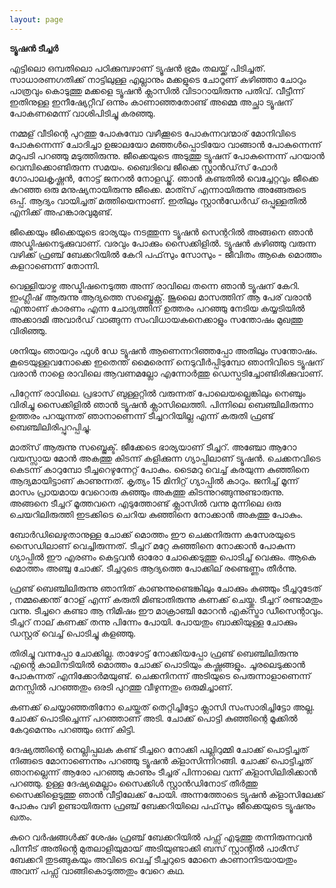 ```yaml
---
layout: page
---
```


**ട്യൂഷൻ ടീച്ചർ**

എട്ടിലൊ ഒമ്പതിലൊ  പഠിക്കുമ്പഴാണ്  ട്യൂഷൻ ഭ്രമം തലയ്ക്ക് പിടിച്ചത്. സാധാരണഗതിക്ക് നാട്ടിലുള്ള എല്ലാനും മക്കളുടെ ചോറൂണ് കഴിഞ്ഞാ ചോറും പാത്രവും കൊടുത്തു മക്കളെ ട്യൂഷൻ ക്ലാസിൽ വിടാറായിരുന്നു പതിവ്. വീട്ടീന്ന് ഇതിനുള്ള ഇനീഷ്യേറ്റീവ് ഒന്നും കാണാഞ്ഞതോണ്ട് അമ്മെ അച്ഛാ ട്യൂഷന് പോകണമെന്ന് വാശിപിടിച്ചു കരഞ്ഞു.

നമ്മള് വീടിന്റെ പുറത്തു പോകുമ്പോ വഴീക്കൂടെ പോകുന്നവന്മാര് മോനിവിടെ പോകുന്നെന്ന് ചോദിച്ചാ ഉജാലയോ മഞ്ഞൾപ്പൊടിയോ വാങ്ങാൻ പോകുന്നെന്ന് മറുപടി പറഞ്ഞു മടുത്തിരുന്നു. ജീക്കെയുടെ അടുത്തു ട്യൂഷന് പോകുന്നെന്ന് പറയാൻ വെമ്പിക്കൊണ്ടിരുന്ന സമയം. ബൈദിവെ ജീക്കെ സ്റ്റാൻഡ്‌സ് ഫോർ ഗോപാലകൃഷ്ണൻ, നോട്ട് ജനറൽ നോളഡ്ജ്. ഞാൻ കണ്ടതിൽ വെച്ചേറ്റവും ജീക്കെ കുറഞ്ഞ ഒരു മനുഷ്യനായിരുന്നു ജീക്കെ. മാത്‍സ് എന്നായിരുന്നു അങ്ങേരുടെ ഒപ്പ്. ആദ്യം വായിച്ചത് മത്തിയെന്നാണ്.  ഇതിലും സ്റ്റാൻഡേർഡ് ഒപ്പുള്ളതിൽ എനിക്ക് അഹങ്കാരവുമുണ്ട്.

ജീക്കെയും ജീക്കെയുടെ ഭാര്യയും നടത്തുന്ന ട്യൂഷൻ സെന്ററിൽ അങ്ങനെ ഞാൻ അഡ്മിഷനെടുക്കുവാണ്. വരവും പോക്കും സൈക്കിളിൽ. ട്യൂഷൻ കഴിഞ്ഞു വരുന്ന വഴിക്ക് ഫ്രഞ്ച് ബേക്കറിയിൽ കേറി പഫ്‌സും സോസും - ജീവിതം ആകെ മൊത്തം കളറാണെന്ന് തോന്നി.

വെള്ളിയാഴ്ച അഡ്മിഷനെടുത്ത അന്ന് രാവിലെ തന്നെ ഞാൻ ട്യൂഷന് കേറി. ഇംഗ്ലീഷ് ആരുന്നു ആദ്യത്തെ സബ്ജെക്റ്റ്.  ജൂലൈ മാസത്തിന് ആ പേര് വരാൻ എന്താണ് കാരണം എന്ന ചോദ്യത്തിന് ഉത്തരം പറഞ്ഞു നേടിയ കയ്യടിയിൽ അക്കാദമി അവാർഡ് വാങ്ങുന്ന സംവിധായകനെക്കാളും സന്തോഷം മുഖത്തു വിരിഞ്ഞു.

ശനിയും ഞായറും ഫുൾ ഡേ ട്യൂഷൻ ആണെന്നറിഞ്ഞപ്പോ അതിലും സന്തോഷം. കൂടെയുള്ളവനോക്കെ  ഇതെന്ത് മൈരെന്ന് നെടുവീർപ്പിടുമ്പോ ഞാനിവിടെ ട്യൂഷന് വരാൻ നാളെ രാവിലെ ആവണമല്ലോ എന്നോർത്തു ഡെസ്പടിച്ചോണ്ടിരിക്കുവാണ്.

പിറ്റേന്ന് രാവിലെ. പ്രഭാസ് ബുള്ളറ്റിൽ വരുന്നത് പോലെയല്ലെങ്കിലും നെഞ്ചും വിരിച്ചു സൈക്കിളിൽ ഞാൻ ട്യൂഷൻ ക്ലാസിലെത്തി. പിന്നിലെ ബെഞ്ചിലിരുന്നാ ഉത്തരം പറയുന്നത് ഞാനാണെന്ന് ടീച്ചററിയില്ല എന്ന് കരുതി ഫ്രണ്ട് ബെഞ്ചിലിരിപ്പുറപ്പിച്ചു.

മാത്‍സ് ആരുന്നു സബ്ജെക്ട്. ജീക്കേടെ ഭാര്യയാണ് ടീച്ചറ്. അഞ്ചോ ആറോ  വയസ്സായ മോൻ അകത്തു കിടന്ന് കളിക്കുന്ന  ഗ്യാപ്പിലാണ് ട്യൂഷൻ. ചെക്കനവിടെ കെടന്ന് കാറുമ്പോ  ടീച്ചറെഴുന്നേറ്റ് പോകും. ടൈമറു വെച്ച് കരയുന്ന കുഞ്ഞിനെ ആദ്യമായിട്ടാണ് കാണുന്നത്. കൃത്യം 15 മിനിറ്റ് ഗ്യാപ്പിൽ കാറും. ജനിച്ച് മൂന്ന് മാസം പ്രായമായ വേറൊരു കുഞ്ഞും അകത്തു കിടന്നുറങ്ങുന്നുണ്ടാരുന്നു. അങ്ങനെ ടീച്ചറ് മൂത്തവനെ എടുത്തോണ്ട് ക്ലാസിൽ വന്നു മുന്നിലെ ഒരു ചെയറിലിരുത്തി ഇടക്കിടെ ചെറിയ കുഞ്ഞിനെ നോക്കാൻ അകത്തു പോകും.

ബോർഡിലെഴുതാനുള്ള ചോക്ക് മൊത്തം ഈ ചെക്കനിരുന്ന കസേരയുടെ സൈഡിലാണ് വെച്ചിരുന്നത്. ടീച്ചറ് മറ്റേ കുഞ്ഞിനെ നോക്കാൻ പോകുന്ന ഗ്യാപ്പിൽ ഈ എരണം കെട്ടവൻ ഓരോ ചോക്കെടുത്തു പൊടിച്ച് വെക്കും. ആകെ മൊത്തം അഞ്ചു ചോക്ക്. ടീച്ചറുടെ ആദ്യത്തെ പോക്കില് രണ്ടെണ്ണം തീർന്നു.

ഫ്രണ്ട് ബെഞ്ചിലിരുന്നു ഞാനിത് കാണുന്നുണ്ടെങ്കിലും ചോക്കും കുഞ്ഞും ടീച്ചറുടേത് , നമ്മക്കെന്ത് റോള് എന്ന് കരുതി മിണ്ടാതിരുന്നു കണക്ക് ചെയ്തു. ടീച്ചറ് രണ്ടാമതും വന്നു. ടീച്ചറെ കണ്ടാ ആ നിമിഷം ഈ മാക്രാഞ്ചി  മോറൻ എക്സ്ട്രാ ഡീസെന്റാവും. ടീച്ചറ് നാല് കണക്ക് തന്നു പിന്നേം പോയി. പോയതും ബാക്കിയുള്ള ചോക്കും ഡസ്റ്റര് വെച്ച് പൊടിച്ചു കളഞ്ഞു. 

തിരിച്ചു വന്നപ്പോ ചോക്കില്ല. താഴോട്ട് നോക്കിയപ്പോ ഫ്രണ്ട് ബെഞ്ചിലിരുന്നു എൻ്റെ കാലിനടിയിൽ മൊത്തം ചോക്ക് പൊടിയും കഷ്ണങ്ങളും. ചൂരലെടുക്കാൻ പോകുന്നത് എനിക്കോർമയുണ്ട്. ചെക്കനിനന്ന് അടിയുടെ പെരുന്നാളാണെന്ന് മനസ്സിൽ പറഞ്ഞതും ഒരടി പുറത്തു വീഴുന്നതും ഒരുമിച്ചാണ്. 

കണക്ക് ചെയ്യാഞ്ഞതിനോ ചെയ്തത് തെറ്റിച്ചിട്ടോ ക്ലാസി സംസാരിച്ചിട്ടോ അല്ല. ചോക്ക് പൊടിച്ചെന്ന് പറഞ്ഞാണ് അടി. ചോക്ക് പൊട്ടി കുഞ്ഞിന്റെ മൂക്കിൽ കേറുമെന്നും പറഞ്ഞും ഒന്ന് കിട്ടി.

ദേഷ്യത്തിന്റെ നെല്ലിപ്പലക കണ്ട് ടീച്ചറെ നോക്കി പല്ലിറുമ്മി ചോക്ക് പൊട്ടിച്ചത് നിങ്ങടെ മോനാണെന്നും പറഞ്ഞു  ട്യൂഷൻ ക്ളാസിന്നിറങ്ങി. ചോക്ക് പൊട്ടിച്ചത് ഞാനല്ലെന്ന് ആരോ പറഞ്ഞു കാണും ടീച്ചര് പിന്നാലെ വന്ന് ക്ളാസിലിരിക്കാൻ പറഞ്ഞു.  ഉള്ള ദേഷ്യമെല്ലാം സൈക്കിൾ സ്റ്റാൻഡിനോട് തീർത്തു സൈക്കിളെടുത്തു ഞാൻ വീട്ടിലേക്ക് പോയി. അന്നത്തോടെ ട്യൂഷൻ ക്ളാസിലേക്ക് പോകും വഴി ഉണ്ടായിരുന്ന ഫ്രഞ്ച് ബേക്കറിയിലെ പഫ്‌സും ജീക്കെയുടെ ട്യൂഷനും ഖതം.

കുറെ വർഷങ്ങൾക്ക് ശേഷം ഫ്രഞ്ച് ബേക്കറിയിൽ പഫ്സ് എടുത്തു തന്നിരുന്നവൻ പിന്നീട് അതിൻ്റെ മുതലാളിയുമായ് അടിയുണ്ടാക്കി ബസ് സ്റ്റാന്റിൽ പാരീസ് ബേക്കറി തുടങ്ങുകയും അവിടെ വെച്ച് ടീച്ചറുടെ മോനെ  കാണാനിടയായതും അവന് പഫ്സ് വാങ്ങികൊടുത്തതും വേറെ കഥ.
